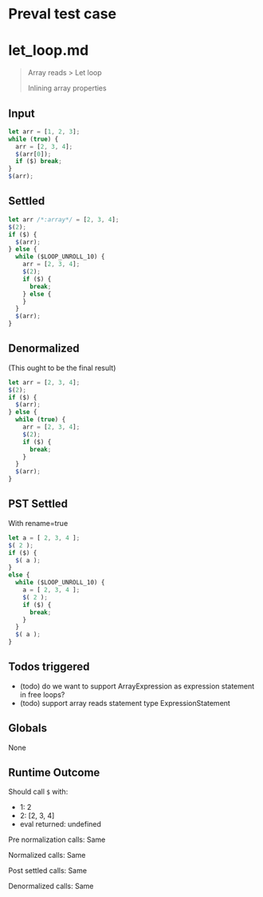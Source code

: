 # Preval test case

# let_loop.md

> Array reads > Let loop
>
> Inlining array properties

## Input

`````js filename=intro
let arr = [1, 2, 3];
while (true) {
  arr = [2, 3, 4];
  $(arr[0]);
  if ($) break;
}
$(arr);
`````


## Settled


`````js filename=intro
let arr /*:array*/ = [2, 3, 4];
$(2);
if ($) {
  $(arr);
} else {
  while ($LOOP_UNROLL_10) {
    arr = [2, 3, 4];
    $(2);
    if ($) {
      break;
    } else {
    }
  }
  $(arr);
}
`````


## Denormalized
(This ought to be the final result)

`````js filename=intro
let arr = [2, 3, 4];
$(2);
if ($) {
  $(arr);
} else {
  while (true) {
    arr = [2, 3, 4];
    $(2);
    if ($) {
      break;
    }
  }
  $(arr);
}
`````


## PST Settled
With rename=true

`````js filename=intro
let a = [ 2, 3, 4 ];
$( 2 );
if ($) {
  $( a );
}
else {
  while ($LOOP_UNROLL_10) {
    a = [ 2, 3, 4 ];
    $( 2 );
    if ($) {
      break;
    }
  }
  $( a );
}
`````


## Todos triggered


- (todo) do we want to support ArrayExpression as expression statement in free loops?
- (todo) support array reads statement type ExpressionStatement


## Globals


None


## Runtime Outcome


Should call `$` with:
 - 1: 2
 - 2: [2, 3, 4]
 - eval returned: undefined

Pre normalization calls: Same

Normalized calls: Same

Post settled calls: Same

Denormalized calls: Same
